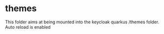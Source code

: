 # themes

This folder aims at being mounted into the keycloak quarkus /themes folder. Auto reload is enabled
